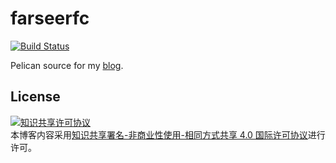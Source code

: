 # farseerfc

[![Build Status](https://travis-ci.org/farseerfc/farseerfc.svg?branch=master)](https://travis-ci.org/farseerfc/farseerfc)

Pelican source for my [blog](https://farseerfc.me/). 

## License

<a rel="license" href="http://creativecommons.org/licenses/by-nc-sa/4.0/"><img alt="知识共享许可协议" style="border-width:0" src="https://i.creativecommons.org/l/by-nc-sa/4.0/88x31.png" /></a><br />本博客内容采用<a rel="license" href="http://creativecommons.org/licenses/by-nc-sa/4.0/">知识共享署名-非商业性使用-相同方式共享 4.0 国际许可协议</a>进行许可。
